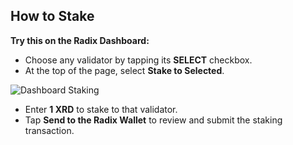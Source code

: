 ## How to Stake

**Try this on the Radix Dashboard:**

- Choose any validator by tapping its **SELECT** checkbox.
- At the top of the page, select **Stake to Selected**.

![Dashboard Staking](/quests-images/key/stake-to-selected.png)

- Enter **1 XRD** to stake to that validator.
- Tap **Send to the Radix Wallet** to review and submit the staking transaction.

